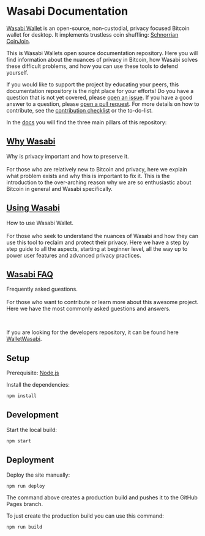 # Wasabi Documentation

[Wasabi Wallet](https://wasabiwallet.io) is an open-source, non-custodial, privacy focused Bitcoin wallet for desktop. It implements trustless coin shuffling: [Schnorrian CoinJoin](https://github.com/nopara73/ZeroLink/).

This is Wasabi Wallets open source documentation repository.
Here you will find information about the nuances of privacy in Bitcoin, how Wasabi solves these difficult problems, and how you can use these tools to defend yourself. 

If you would like to support the project by educating your peers, this documentation repository is the right place for your efforts! 
Do you have a question that is not yet covered, please [open an issue](https://github.com/zkSNACKs/WasabiDoc/issues). 
If you have a good answer to a question, please [open a pull request](https://github.com/zkSNACKs/WasabiDoc/pulls). 
For more details on how to contribute, see the [contribution checklist](/docs/ContributionChecklist.md) or the to-do-list.

In the [docs](https://github.com/zkSNACKs/WasabiDoc/tree/master/docs) you will find the three main pillars of this repository:

## [Why Wasabi](https://github.com/zkSNACKs/WasabiDoc/tree/master/docs/why-wasabi)
Why is privacy important and how to preserve it.
</br>
</br>
For those who are relatively new to Bitcoin and privacy, here we explain what problem exists and why this is important to fix it. 
This is the introduction to the over-arching reason why we are so enthusiastic about Bitcoin in general and Wasabi specifically.


## [Using Wasabi](https://github.com/zkSNACKs/WasabiDoc/tree/master/docs/using-wasabi)
How to use Wasabi Wallet.
</br>
</br>
For those who seek to understand the nuances of Wasabi and how they can use this tool to reclaim and protect their privacy. Here we have a step by step guide to all the aspects, starting at beginner level, all the way up to power user features and advanced privacy practices.


## [Wasabi FAQ](https://github.com/zkSNACKs/WasabiDoc/tree/master/docs/FAQ)
Frequently asked guestions.
</br>
</br>
For those who want to contribute or learn more about this awesome project. Here we have the most commonly asked guestions and answers.

</br>

If you are looking for the developers repository, it can be found here [WalletWasabi](https://github.com/zkSNACKs/WalletWasabi).


## Setup

Prerequisite: [Node.js](https://nodejs.org/en/download/)

Install the dependencies:

```bash
npm install
```

## Development

Start the local build:

```bash
npm start
```

## Deployment

Deploy the site manually:

```bash
npm run deploy
```

The command above creates a production build and pushes it to the GitHub Pages branch.

To just create the production build you can use this command:

```bash
npm run build
```

